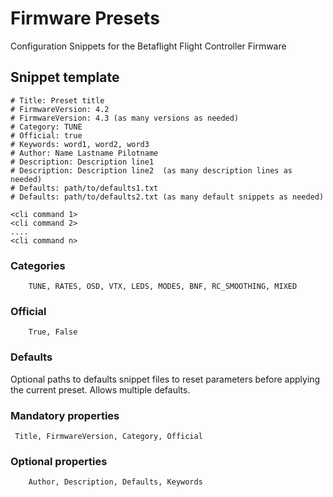 # Firmware Presets

Configuration Snippets for the Betaflight Flight Controller Firmware


## Snippet template

```
# Title: Preset title
# FirmwareVersion: 4.2
# FirmwareVersion: 4.3 (as many versions as needed)
# Category: TUNE
# Official: true
# Keywords: word1, word2, word3
# Author: Name Lastname Pilotname
# Description: Description line1
# Description: Description line2  (as many description lines as needed)
# Defaults: path/to/defaults1.txt
# Defaults: path/to/defaults2.txt (as many default snippets as needed)

<cli command 1>
<cli command 2>
....
<cli command n>
```

### Categories
```
    TUNE, RATES, OSD, VTX, LEDS, MODES, BNF, RC_SMOOTHING, MIXED
```

### Official
```
    True, False
```

### Defaults
Optional paths to defaults snippet files to reset parameters before applying the current preset.
Allows multiple defaults.

### Mandatory properties
```
 Title, FirmwareVersion, Category, Official
```

### Optional properties
```
    Author, Description, Defaults, Keywords
```
